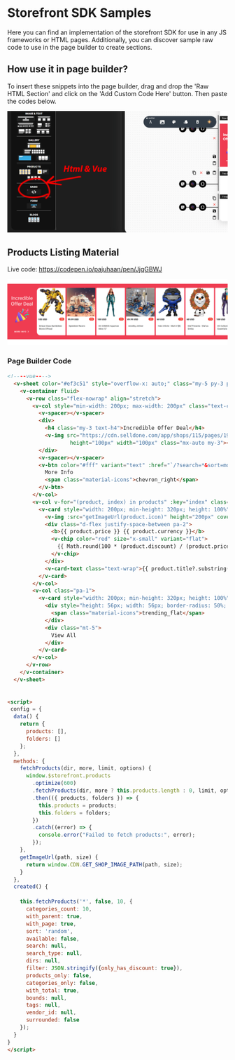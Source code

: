 
# Storefront SDK Samples
Here you can find an implementation of the storefront SDK for use in any JS frameworks or HTML pages. Additionally, you can discover sample raw code to use in the page builder to create sections.


## How use it in page builder?
To insert these snippets into the page builder, drag and drop the 'Raw HTML Section' and click on the 'Add Custom Code Here' button. Then paste the codes below.

![img.png](assets/custom-html-vue-page-builder.png)


## Products Listing Material

Live code: https://codepen.io/pajuhaan/pen/JjqGBWJ

![img.png](assets/products-listing-material.png)

### Page Builder Code

```html
<!----vue---->
  <v-sheet color="#ef3c51" style="overflow-x: auto;" class="my-5 py-3 py-sm-5 text-start">
    <v-container fluid>
      <v-row class="flex-nowrap" align="stretch">
        <v-col style="min-width: 200px; max-width: 200px" class="text-center d-flex flex-column align-center">
          <v-spacer></v-spacer>
          <div>
            <h4 class="my-3 text-h4">Incredible Offer Deal</h4>
            <v-img src="https://cdn.selldone.com/app/shops/115/pages/1926/images/confettisvg967788a152da6f5a63ca8fef86119157.svg"
                    height="100px" width="100px" class="mx-auto my-3"></v-img>
          </div>
          <v-spacer></v-spacer>
          <v-btn color="#fff" variant="text" :href="`/?search=*&sort=most_popular&filter=${JSON.stringify({only_has_discount: true})}`">
            More Info
            <span class="material-icons">chevron_right</span>
          </v-btn>
        </v-col>
        <v-col v-for="(product, index) in products" :key="index" class="pa-1">
          <v-card style="width: 200px; min-height: 320px; height: 100%" :rounded="index === 0 ? 's-xl' : undefined" flat>
            <v-img :src="getImageUrl(product.icon)" height="200px" cover></v-img>
            <div class="d-flex justify-space-between pa-2">
              <b>{{ product.price }} {{ product.currency }}</b>
              <v-chip color="red" size="x-small" variant="flat">
                {{ Math.round(100 * (product.discount) / (product.price)) }}%
              </v-chip>
            </div>
            <v-card-text class="text-wrap">{{ product.title?.substring(0,80) }}</v-card-text>
          </v-card>
        </v-col>
        <v-col class="pa-1">
          <v-card style="width: 200px; min-height: 320px; height: 100%" rounded="e-xl" class="d-flex flex-column align-center justify-center" flat :href="`/?search=*&sort=most_popular&filter=${JSON.stringify({only_has_discount: true})}`">
            <div style="height: 56px; width: 56px; border-radius: 50%; border: solid thin #eee" class="d-flex align-center justify-center">
              <span class="material-icons">trending_flat</span>
            </div>
            <div class="mt-5">
              View All
            </div>
          </v-card>
        </v-col>
      </v-row>
    </v-container>
  </v-sheet>


<script>
 config = {
  data() {
    return {
      products: [],
      folders: []
    };
  },
  methods: {
    fetchProducts(dir, more, limit, options) {
      window.$storefront.products
        .optimize(600)
        .fetchProducts(dir, more ? this.products.length : 0, limit, options)
        .then(({ products, folders }) => {
          this.products = products;
          this.folders = folders;
        })
        .catch((error) => {
          console.error("Failed to fetch products:", error);
        });
    },
    getImageUrl(path, size) {
      return window.CDN.GET_SHOP_IMAGE_PATH(path, size);
    }
  },
  created() {
 
    this.fetchProducts('*', false, 10, {
      categories_count: 10,
      with_parent: true,
      with_page: true,
      sort: 'random',
      available: false,
      search: null,
      search_type: null,
      dirs: null,
      filter: JSON.stringify({only_has_discount: true}),
      products_only: false,
      categories_only: false,
      with_total: true,
      bounds: null,
      tags: null,
      vendor_id: null,
      surrounded: false
    });
  }
}
</script>
```